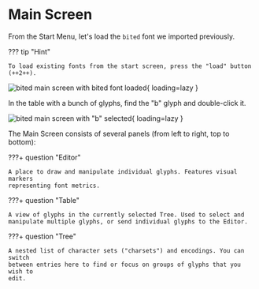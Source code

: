 # Main Screen

From the Start Menu, let's load the `bited` font we imported previously.

??? tip "Hint"

    To load existing fonts from the start screen, press the "load" button
    (++2++).

![bited main screen with bited font loaded](assets/import-ed.png){ loading=lazy }

In the table with a bunch of glyphs, find the "b" glyph and double-click it.

![bited main screen with "b" selected](assets/main-ui.png){ loading=lazy }

The Main Screen consists of several panels (from left to right, top to bottom):

???+ question "Editor"

    A place to draw and manipulate individual glyphs. Features visual markers
    representing font metrics.

???+ question "Table"

    A view of glyphs in the currently selected Tree. Used to select and
    manipulate multiple glyphs, or send individual glyphs to the Editor.

???+ question "Tree"

    A nested list of character sets ("charsets") and encodings. You can switch
    between entries here to find or focus on groups of glyphs that you wish to
    edit.
